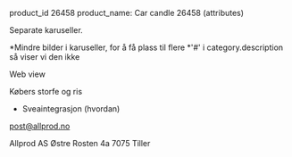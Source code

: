 
product_id 26458
product_name: Car candle 26458 (attributes)


 Separate karuseller.


*Mindre bilder i karuseller, for å få plass til flere
*'#' i category.description så viser vi den ikke




Web view

Købers storfe og ris

- Sveaintegrasjon (hvordan)


post@allprod.no

Allprod AS
Østre Rosten 4a
7075 Tiller 



